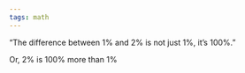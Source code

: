 ```yaml
---
tags: math 
---
```


“The difference between 1% and 2% is not just 1%, it’s 100%.”


Or, 2% is 100% more than 1%

